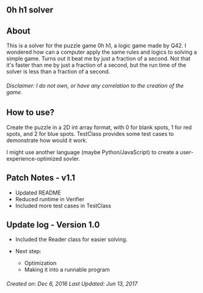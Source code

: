 ## 0h h1 solver
## About
This is a solver for the puzzle game 0h h1, a logic game made by Q42.
I wondered how can a computer apply the same rules and logics to solving a simple game.
Turns out it beat me by just a fraction of a second. 
Not that it's faster than me by just a fraction of a second, but the run time of the solver is less than a fraction of a second.

###### Disclaimer: I do not own, or have any correlation to the creation of the game.

## How to use?
Create the puzzle in a 2D int array format, with 0 for blank spots, 1 for red spots, and 2 for blue spots. 
TestClass provides some test cases to demonstrate how would it work.

I might use another language (maybe Python/JavaScript) to create a user-experience-optimized sovler.

## Patch Notes - v1.1
- Updated README
- Reduced runtime in Verifier
- Included more test cases in TestClass

## Update log - Version 1.0
- Included the Reader class for easier solving.

- Next step: 
  + Optimization
  + Making it into a runnable program

###### Created on: Dec 6, 2016 Last Updated: Jun 13, 2017